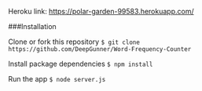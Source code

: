 Heroku link: https://polar-garden-99583.herokuapp.com/

###Installation

Clone or fork this repository ```$ git clone https://github.com/DeepGunner/Word-Frequency-Counter```

Install package dependencies ```$ npm install```

Run the app ```$ node server.js```


